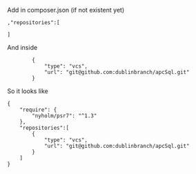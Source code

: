 Add in composer.json (if not existent yet)

```
,"repositories":[

]
```

And inside 
```
        {
            "type": "vcs",
            "url": "git@github.com:dublinbranch/apcSql.git"
        }
```

So it looks like 
```
{
    "require": {
        "nyholm/psr7": "^1.3"
    },
    "repositories":[
        {
            "type": "vcs",
            "url": "git@github.com:dublinbranch/apcSql.git"
        }
    ]
}

```
